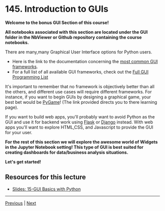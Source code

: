 # 145. Introduction to GUIs

**Welcome to the bonus GUI Section of this course!**

**All notebooks associated with this section are located under the GUI folder in the NbViewer or Github repository containing the course notebooks.**

There are many,many Graphical User Interface options for Python users.

-   Here is the link to the documentation concerning the [most common GUI frameworks](https://wiki.python.org/moin/GUI%20Programming%20in%20Python).
-   For a full list of all available GUI frameworks, check out the [Full GUI Programming List](https://wiki.python.org/moin/GuiProgramming)

It's important to remember that no framework is objectively better than all the others, and different use cases will require different frameworks. For instance, if you want to begin GUIs by designing a graphical game, your best bet would be [PyGame](http://pygame.org/hifi.html)! (The link provided directs you to there learning page).

If you want to build web apps, you'll probably want to avoid Python as the GUI and use it for backend work using [Flask](http://flask.pocoo.org/) or [Django](https://www.djangoproject.com/) instead. With web apps you'll want to explore HTML,CSS, and Javascript to provide the GUI for your user.

**For the rest of this section we will explore the awesome world of Widgets in the Jupyter Notebook setting! This type of GUI is best suited for creating dashboards for data/business analysis situations.**

**Let's get started!**


## Resources for this lecture

-   [Slides: 15-GUI Basics with Python](https://docs.google.com/presentation/d/1VkDvZ0Z8sCuRY5wN0mNf76MkK71UjlBVnAvVCWBBErc/edit#slide=id.p)



---

[Previous](./144_Advanced-Python-Objects-Test-Solutions.md) | [Next]()